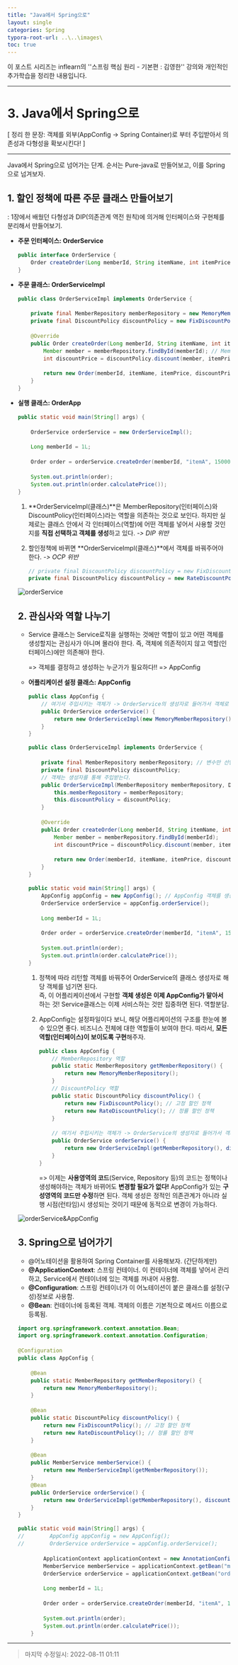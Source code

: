 ```yaml
---
title: "Java에서 Spring으로"
layout: single
categories: Spring
typora-root-url: ..\..\images\
toc: true
---
```


이 포스트 시리즈는 inflearn의 ''스프링 핵심 원리 - 기본편 : 김영한'' 강의와 개인적인 추가학습을 정리한 내용입니다.

------

# 3. Java에서 Spring으로

[ 정리 한 문장: 객체를 외부(AppConfig -> Spring Container)로 부터 주입받아서 의존성과 다형성을 확보시킨다! ]

------

Java에서 Spring으로 넘어가는 단계. 순서는 Pure-java로 만들어보고, 이를 Spring으로 넘겨보자.





## 1. 할인 정책에 따른 주문 클래스 만들어보기

: 1장에서 배웠던 다형성과 DIP(의존관계 역전 원칙)에 의거해 인터페이스와 구현체를 분리해서 만들어보기.

- **주문 인터페이스: OrderService**

  ```java
  public interface OrderService {
      Order createOrder(Long memberId, String itemName, int itemPrice);
  }
  ```

- **주문 클래스: OrderServiceImpl**

  ```java
  public class OrderServiceImpl implements OrderService {
  
      private final MemberRepository memberRepository = new MemoryMemberRepository();
      private final DiscountPolicy discountPolicy = new FixDiscountPolicy(); // 고정 할인 정책
      
      @Override
      public Order createOrder(Long memberId, String itemName, int itemPrice) {
          Member member = memberRepository.findById(memberId); // MemoryMemberRepository 객체 사용
          int discountPrice = discountPolicy.discount(member, itemPrice); //FixDiscountPolicy 객체 사용
  
          return new Order(memberId, itemName, itemPrice, discountPrice);
      }
  }
  ```

- **실행 클래스: OrderApp**

  ```java
  public static void main(String[] args) {
  	
      OrderService orderService = new OrderServiceImpl();
  
      Long memberId = 1L;
      
      Order order = orderService.createOrder(memberId, "itemA", 15000);
  
      System.out.println(order);
      System.out.println(order.calculatePrice());
  }
  ```

  1. **OrderServiceImpl(클래스)**은 MemberRepository(인터페이스)와 DiscountPolicy(인터페이스)라는 역할을 의존하는 것으로 보인다. 하지만 실제로는 클래스 안에서 각 인터페이스(역할)에 어떤 객체를 넣어서 사용할 것인지를 **직접 선택하고 객체를 생성**하고 있다. *-> DIP 위반*

  2. 할인정책에 바뀌면 **OrderServiceImpl(클래스)**에서 객체를 바꿔주어야 한다. *-> OCP 위반*

     ```java
     // private final DiscountPolicy discountPolicy = new FixDiscountPolicy(); // 고정 할인 정책
     private final DiscountPolicy discountPolicy = new RateDiscountPolicy(); // 정률 할인 정책
     ```

  ![orderService](..\..\images\orderService.png)

  

  

  

  ## 2. 관심사와 역할 나누기

  - Service 클래스는 Service로직을 실행하는 것에만 역할이 있고 어떤 객체를 생성할지는 관심사가 아니며 몰라야 한다. 즉, 객체에 의존적이지 않고 역할(인터페이스)에만 의존해야 한다.

    => 객체를 결정하고 생성하는 누군가가 필요하다!! => AppConfig

    

  - **어플리케이션 설정 클래스: AppConfig**

    ```java
    public class AppConfig {
        // 여기서 주입시키는 객체가 -> OrderService의 생성자로 들어가서 객체로 주입됨.
        public OrderService orderService() {                              // 할인정책 객체 생성
            return new OrderServiceImpl(new MemoryMemberRepository(), new RateDiscountPolicy());
        }
    }
    ```

    ```java
    public class OrderServiceImpl implements OrderService {
    
        private final MemberRepository memberRepository; // 변수만 선언하고
        private final DiscountPolicy discountPolicy; 
        // 객체는 생성자를 통해 주입받는다.
        public OrderServiceImpl(MemberRepository memberRepository, DiscountPolicy discountPolicy) {
            this.memberRepository = memberRepository;
            this.discountPolicy = discountPolicy;
        }
    
        @Override
        public Order createOrder(Long memberId, String itemName, int itemPrice) {
            Member member = memberRepository.findById(memberId);
            int discountPrice = discountPolicy.discount(member, itemPrice);
    
            return new Order(memberId, itemName, itemPrice, discountPrice);
        }
    }
    ```

    ```java
    public static void main(String[] args) {
        AppConfig appConfig = new AppConfig(); // AppConfig 객체를 생성해서 객체 불러오기
        OrderService orderService = appConfig.orderService();
    
        Long memberId = 1L;
        
        Order order = orderService.createOrder(memberId, "itemA", 15000);
    
        System.out.println(order);
        System.out.println(order.calculatePrice());
    }
    ```

    

    1. 정책에 따라 리턴할 객체를 바꿔주어 OrderService의 클래스 생성자로 해당 객체를 넘기면 된다.<br>즉, 이 어플리케이션에서 구현할 **객체 생성은 이제 AppConfig가 맡아서** 하는 것! Service클래스는 이제 서비스하는 것만 집중하면 된다. 역할분담.

    2. AppConfig는 설정파일이다 보니, 해당 어플리케이션의 구조를 한눈에 볼 수 있으면 좋다. 비즈니스 전체에 대한 역할들이 보여야 한다. 따라서, **모든 역할(인터페이스)이 보이도록 구현**해주자.

       ```java
       public class AppConfig {
           // MemberRepository 역할    
           public static MemberRepository getMemberRepository() {
               return new MemoryMemberRepository();
           }
           // DiscountPolicy 역할   
           public static DiscountPolicy discountPolicy() {
               return new FixDiscountPolicy(); // 고정 할인 정책
               return new RateDiscountPolicy(); // 정률 할인 정책
           }
       
           // 여기서 주입시키는 객체가 -> OrderService의 생성자로 들어가서 객체로 주입됨.
           public OrderService orderService() {
               return new OrderServiceImpl(getMemberRepository(), discountPolicy());
           }
       }
       ```

       => 이제는 **사용영역의 코드**(Service, Repository 등)의 코드는 정책이나 생성해야하는 객체가 바뀌어도 **변경할 필요가 없다!** AppConfig가 있는 **구성영역의 코드만 수정**하면 된다. 객체 생성은 정적인 의존관계가 아니라 실행 시점(런타임)시 생성되는 것이기 때문에 동적으로 변경이 가능하다.

  ![orderService&AppConfig](..\..\images\orderService&AppConfig.png)

  

  

  

  ## 3. Spring으로 넘어가기

  - @어노테이션을 활용하여 Spring Container를 사용해보자. (간단하게만)
  - **@ApplicationContext**: 스프링 컨테이너. 이 컨테이너에 객체를 넣어서 관리하고, Service에서 컨테이너에 있는 객체를 꺼내어 사용함.
  - **@Configuration**: 스프링 컨테이너가 이 어노테이션이 붙은 클래스를 설정(구성)정보로 사용함.
  - **@Bean**: 컨테이너에 등록된 객체. 객체의 이름은 기본적으로 메서드 이름으로 등록됨.

  ```java
  import org.springframework.context.annotation.Bean;
  import org.springframework.context.annotation.Configuration;
  
  @Configuration
  public class AppConfig {
     
      @Bean
      public static MemberRepository getMemberRepository() {
          return new MemoryMemberRepository();
      }
      
      @Bean
      public static DiscountPolicy discountPolicy() {
          return new FixDiscountPolicy(); // 고정 할인 정책
          return new RateDiscountPolicy(); // 정률 할인 정책
      }
  
      @Bean
      public MemberService memberService() {
          return new MemberServiceImpl(getMemberRepository());
      }
      @Bean
      public OrderService orderService() {
          return new OrderServiceImpl(getMemberRepository(), discountPolicy());
      }
  }
  ```

  ```java
  public static void main(String[] args) {
  //        AppConfig appConfig = new AppConfig();
  //        OrderService orderService = appConfig.orderService();
  
          ApplicationContext applicationContext = new AnnotationConfigApplicationContext(AppConfig.class);
          MemberService memberService = applicationContext.getBean("memberService", MemberService.class);
          OrderService orderService = applicationContext.getBean("orderService", OrderService.class);
  
          Long memberId = 1L;
          
          Order order = orderService.createOrder(memberId, "itemA", 15000);
  
          System.out.println(order);
          System.out.println(order.calculatePrice());
      }
  ```

  

------

> 마지막 수정일시: 2022-08-11 01:11